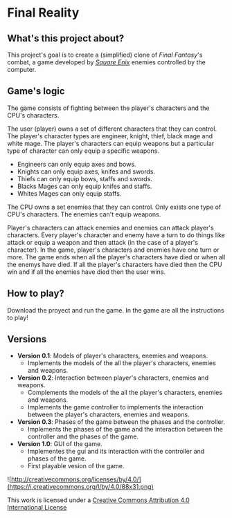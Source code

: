 # Final Reality

## What's this project about?
This project's goal is to create a (simplified) clone of _Final Fantasy_'s combat, a game developed
by [_Square Enix_](https://www.square-enix.com)
enemies controlled by the computer.

## Game's logic
The game consists of fighting between the player's characters and the CPU's characters. 

The user (player) owns a set of different characters that they can control. The player's character types are engineer, knight, thief, black mage and white mage. The player's characters can equip weapons but a particular type of character can only equip a specific weapons.

- Engineers can only equip axes and bows.
- Knights can only equip axes, knifes and swords.
- Thiefs can only equip bows, staffs and swords.
- Blacks Mages can only equip knifes and staffs.
- Whites Mages can only equip staffs.

The CPU owns a set enemies that they can control. Only exists one type of CPU's characters. The enemies can't equip weapons.

Player's characters can attack enemies and enemies can attack player's characters. Every player's character and enemy have a turn to do things like attack or equip a weapon and then attack (in the case of a player's character). In the game, player's characters and enemies have one turn or more. The game ends when all the player's characters have died or when all the enemys have died. If all the player's characters have died then the CPU win and if all the enemies have died then the user wins.


## How to play?
Download the proyect and run the game. In the game are all the instructions to play!

## Versions
- **Version 0.1**: Models of player's characters, enemies and weapons.
    - Implements the models of the all the player's characters, enemies and weapons.
- **Version 0.2**: Interaction between player's characters, enemies and weapons.
    - Complements the models of the all the player's characters, enemies and weapons.
    - Implements the game controller to implements the interaction between the player's characters, enemies and weapons.
- **Version 0.3**: Phases of the game between the phases and the controller.
    - Implements the phases of the game and the interaction between the controller and the phases of the game.
- **Version 1.0**: GUI of the game.
    - Implementes the gui and its interaction with the controller and phases of the game.
    - First playable vesion of the game.

![http://creativecommons.org/licenses/by/4.0/](https://i.creativecommons.org/l/by/4.0/88x31.png)

This work is licensed under a 
[Creative Commons Attribution 4.0 International License](http://creativecommons.org/licenses/by/4.0/)


